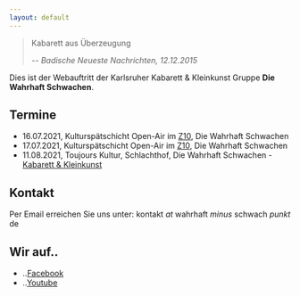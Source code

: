 ```yaml
---
layout: default
---
```


>Kabarett aus Überzeugung
>
> -- <cite>Badische Neueste Nachrichten, 12.12.2015</cite>

Dies ist der Webauftritt der Karlsruher Kabarett & Kleinkunst Gruppe **Die Wahrhaft Schwachen**.

## Termine

* 16.07.2021, Kulturspätschicht Open-Air im [Z10](https://z10.info/), Die Wahrhaft Schwachen
* 17.07.2021, Kulturspätschicht Open-Air im [Z10](https://z10.info/), Die Wahrhaft Schwachen
* 11.08.2021, Toujours Kultur, Schlachthof, Die Wahrhaft Schwachen - [Kabarett & Kleinkunst](https://www.toujours-kultur.de/programm-gesamt/die-wahrhaft-schwachen-kabarett-und-kleinkunst)

## Kontakt

Per Email erreichen Sie uns unter:
kontakt *at* wahrhaft *minus* schwach *punkt* de

## Wir auf..

* ..[Facebook](https://www.facebook.com/diewahrhaftschwachen)
* ..[Youtube](https://www.youtube.com/channel/UCUGTISDvY5PBIDK0J_-zrCQ)
